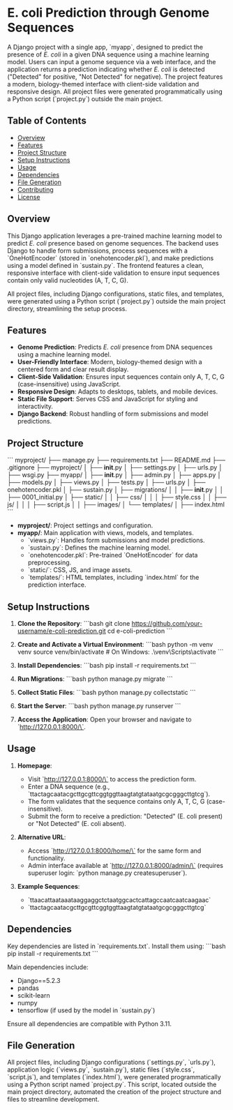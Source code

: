 
# E. coli Prediction through Genome Sequences

A Django project with a single app, \`myapp\`, designed to predict the presence of *E. coli* in a given DNA sequence using a machine learning model. Users can input a genome sequence via a web interface, and the application returns a prediction indicating whether *E. coli* is detected ("Detected" for positive, "Not Detected" for negative). The project features a modern, biology-themed interface with client-side validation and responsive design. All project files were generated programmatically using a Python script (\`project.py\`) outside the main project.

## Table of Contents
- [Overview](#overview)
- [Features](#features)
- [Project Structure](#project-structure)
- [Setup Instructions](#setup-instructions)
- [Usage](#usage)
- [Dependencies](#dependencies)
- [File Generation](#file-generation)
- [Contributing](#contributing)
- [License](#license)

## Overview
This Django application leverages a pre-trained machine learning model to predict *E. coli* presence based on genome sequences. The backend uses Django to handle form submissions, process sequences with a \`OneHotEncoder\` (stored in \`onehotencoder.pkl\`), and make predictions using a model defined in \`sustain.py\`. The frontend features a clean, responsive interface with client-side validation to ensure input sequences contain only valid nucleotides (A, T, C, G).

All project files, including Django configurations, static files, and templates, were generated using a Python script (\`project.py\`) outside the main project directory, streamlining the setup process.

## Features
- **Genome Prediction**: Predicts *E. coli* presence from DNA sequences using a machine learning model.
- **User-Friendly Interface**: Modern, biology-themed design with a centered form and clear result display.
- **Client-Side Validation**: Ensures input sequences contain only A, T, C, G (case-insensitive) using JavaScript.
- **Responsive Design**: Adapts to desktops, tablets, and mobile devices.
- **Static File Support**: Serves CSS and JavaScript for styling and interactivity.
- **Django Backend**: Robust handling of form submissions and model predictions.

## Project Structure
\`\`\`
myproject/
├── manage.py
├── requirements.txt
├── README.md
├── .gitignore
├── myproject/
│   ├── __init__.py
│   ├── settings.py
│   ├── urls.py
│   ├── wsgi.py
├── myapp/
│   ├── __init__.py
│   ├── admin.py
│   ├── apps.py
│   ├── models.py
│   ├── views.py
│   ├── tests.py
│   ├── urls.py
│   ├── onehotencoder.pkl
│   ├── sustain.py
│   ├── migrations/
│   │   ├── __init__.py
│   │   ├── 0001_initial.py
│   ├── static/
│   │   ├── css/
│   │   │   ├── style.css
│   │   ├── js/
│   │   │   ├── script.js
│   │   ├── images/
│   └── templates/
│       ├── index.html
\`\`\`

- **myproject/**: Project settings and configuration.
- **myapp/**: Main application with views, models, and templates.
  - \`views.py\`: Handles form submissions and model predictions.
  - \`sustain.py\`: Defines the machine learning model.
  - \`onehotencoder.pkl\`: Pre-trained \`OneHotEncoder\` for data preprocessing.
  - \`static/\`: CSS, JS, and image assets.
  - \`templates/\`: HTML templates, including \`index.html\` for the prediction interface.

## Setup Instructions
1. **Clone the Repository**:
   \`\`\`bash
   git clone https://github.com/your-username/e-coli-prediction.git
   cd e-coli-prediction
   \`\`\`

2. **Create and Activate a Virtual Environment**:
   \`\`\`bash
   python -m venv venv
   source venv/bin/activate  # On Windows: .\venv\Scripts\activate
   \`\`\`

3. **Install Dependencies**:
   \`\`\`bash
   pip install -r requirements.txt
   \`\`\`

4. **Run Migrations**:
   \`\`\`bash
   python manage.py migrate
   \`\`\`

5. **Collect Static Files**:
   \`\`\`bash
   python manage.py collectstatic
   \`\`\`

6. **Start the Server**:
   \`\`\`bash
   python manage.py runserver
   \`\`\`

7. **Access the Application**:
   Open your browser and navigate to \`http://127.0.0.1:8000/\`.

## Usage
1. **Homepage**:
   - Visit \`http://127.0.0.1:8000/\` to access the prediction form.
   - Enter a DNA sequence (e.g., \`ttactagcaatacgcttgcgttcggtggttaagtatgtataatgcgcgggcttgtcg\`).
   - The form validates that the sequence contains only A, T, C, G (case-insensitive).
   - Submit the form to receive a prediction: "Detected" (E. coli present) or "Not Detected" (E. coli absent).

2. **Alternative URL**:
   - Access \`http://127.0.0.1:8000/home/\` for the same form and functionality.
   - Admin interface available at \`http://127.0.0.1:8000/admin/\` (requires superuser login: \`python manage.py createsuperuser\`).

3. **Example Sequences**:
   - \`ttaacattaataaataaggaggctctaatggcactcattagccaatcaatcaagaac\`
   - \`ttactagcaatacgcttgcgttcggtggttaagtatgtataatgcgcgggcttgtcg\`

## Dependencies
Key dependencies are listed in \`requirements.txt\`. Install them using:
\`\`\`bash
pip install -r requirements.txt
\`\`\`

Main dependencies include:
- Django==5.2.3
- pandas
- scikit-learn
- numpy
- tensorflow (if used by the model in \`sustain.py\`)

Ensure all dependencies are compatible with Python 3.11.

## File Generation
All project files, including Django configurations (\`settings.py\`, \`urls.py\`), application logic (\`views.py\`, \`sustain.py\`), static files (\`style.css\`, \`script.js\`), and templates (\`index.html\`), were generated programmatically using a Python script named \`project.py\`. This script, located outside the main project directory, automated the creation of the project structure and files to streamline development.
